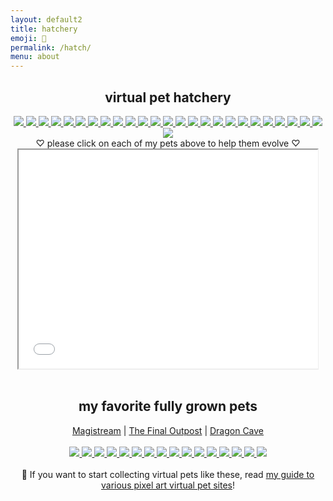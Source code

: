 ```yaml
---
layout: default2
title: hatchery
emoji: 🐣
permalink: /hatch/
menu: about
---
```

<center>
    <h2>virtual pet hatchery</h2>
    <div class="hatchery">
        <a target="other" href='https://finaloutpost.net/view/jEjkT#main'>
            <img src='https://finaloutpost.net/s/jEjkT.png'>
        </a>
        <a target="other" href='https://finaloutpost.net/view/UbcR7#main'>
            <img src='https://finaloutpost.net/s/UbcR7.png'>
        </a>
        <a target="other" href='https://finaloutpost.net/view/Ev4UT#main'>
            <img src='https://finaloutpost.net/s/Ev4UT.png'>
        </a>
        <a target="other" href='https://finaloutpost.net/view/lWUSr#main'>
            <img src='https://finaloutpost.net/s/lWUSr.png'>
        </a>
        <a target="other" href='https://finaloutpost.net/view/Uh7zV#main'>
            <img src='https://finaloutpost.net/s/Uh7zV.png'>
        </a>
        <a target="other" href='https://finaloutpost.net/view/Zaf9F#main'>
            <img src='https://finaloutpost.net/s/Zaf9F.png'>
        </a>
        <a target="other" href='https://finaloutpost.net/view/3q5CF#main'>
            <img src='https://finaloutpost.net/s/3q5CF.png'>
        </a>
        <a target="other" href='https://finaloutpost.net/view/leZn9#main'>
            <img src='https://finaloutpost.net/s/leZn9.png'>
        </a>
        <a target="other" href='https://finaloutpost.net/view/yYfhO#main'>
            <img src='https://finaloutpost.net/s/yYfhO.png'>
        </a>
        <a target="other" href='https://finaloutpost.net/view/TMbMe#main'>
            <img src='https://finaloutpost.net/s/TMbMe.png'>
        </a>
        <a target="other" href='https://finaloutpost.net/view/7agkB#main'>
            <img src='https://finaloutpost.net/s/7agkB.png'>
        </a>
        <a target="other" href='https://finaloutpost.net/view/o97Lt#main'>
            <img src='https://finaloutpost.net/s/o97Lt.png'>
        </a>
        <a target="other" href='https://finaloutpost.net/view/XxVkg#main'>
            <img src='https://finaloutpost.net/s/XxVkg.png'>
        </a>
        <a target="other" href='https://finaloutpost.net/view/zX2QY#main'>
            <img src='https://finaloutpost.net/s/zX2QY.png'>
        </a>
        <a target="other" href="https://dragcave.net/view/VxBti#middle">
            <img src="https://dragcave.net/image/VxBti.gif" style="border-width:0"/>
        </a>
        <a target="other" href="https://dragcave.net/view/bdhSk#middle">
            <img src="https://dragcave.net/image/bdhSk.gif" style="border-width:0"/>
        </a>
        <a target="other" href="https://dragcave.net/view/kb2Fo#middle">
            <img src="https://dragcave.net/image/kb2Fo.gif" style="border-width:0"/>
        </a>
        <a target="other" href="https://dragcave.net/view/WDNGA#middle">
            <img src="https://dragcave.net/image/WDNGA.gif" style="border-width:0"/>
        </a>
        <a target="other" href="https://dragcave.net/view/95L4W#middle">
            <img src="https://dragcave.net/image/95L4W.gif" style="border-width:0"/>
        </a>
        <a target="other" href="https://dragcave.net/view/vgfhq#middle">
            <img src="https://dragcave.net/image/vgfhq.gif" style="border-width:0"/>
        </a>
        <a target="other" href="https://dragcave.net/view/SpEg1#middle">
            <img src="https://dragcave.net/image/SpEg1.gif" style="border-width:0"/>
        </a>
        <a target="other" href="https://dragcave.net/view/R3zpC#middle">
            <img src="https://dragcave.net/image/R3zpC.gif" style="border-width:0"/>
        </a>
        <a target="other" href="https://dragcave.net/view/7ombn#middle">
            <img src="https://dragcave.net/image/7ombn.gif" style="border-width:0"/>
        </a>
        <a target="other" href="https://dragcave.net/view/rajxg#middle">
            <img src="https://dragcave.net/image/rajxg.gif" style="border-width:0"/>
        </a>
        <a target="other" href="https://dragcave.net/view/Zv6ms#middle">
            <img src="https://dragcave.net/image/Zv6ms.gif" style="border-width:0"/>
        </a>
        <a target="other" href="https://dragcave.net/view/S5Ujr#middle">
            <img src="https://dragcave.net/image/S5Ujr.gif" style="border-width:0"/>
        </a>
        <div class="hatchery-status">
            ♡ please click on each of my pets above to help them evolve ♡
        </div>
        <iframe src="/hatchable.txt" name="other" width="95%" height="350px"></iframe>
    </div>
    <script>
        let isIframeLoadSet = false;
        document.querySelectorAll('a[target="other"]').forEach(el => {
            el.onclick = () => {
                document.querySelector('.hatchery-status').innerText = "loading...";
                if (!isIframeLoadSet) {
                    isIframeLoadSet = true;
                    document.getElementsByName("other")[0].onload = () => {
                        document.querySelector('.hatchery-status').innerText = "thank you!";
                    }
                }
            };
        });
    </script>
    <br>
    <h2>my favorite fully grown pets</h2>
    <a target="_blank" href="https://magistream.com/user/lostletters/Completed">Magistream</a> | 
    <a target="_blank" href="https://finaloutpost.net/visit/lostletters/37592">The Final Outpost</a> | 
    <a target="_blank" href="https://dragcave.net/user/lostletters">Dragon Cave</a>
    <br>
    <br>
        <a target="other" href='https://finaloutpost.net/view/CCG9D#main'>
            <img src='https://finaloutpost.net/s/CCG9D.png'>
        </a>
        <a target="other" href='https://finaloutpost.net/view/9Z1vj#main'>
            <img src='https://finaloutpost.net/s/9Z1vj.png'>
        </a>
        <a target="other" href='https://finaloutpost.net/view/fgoZb#main'>
            <img src='https://finaloutpost.net/s/fgoZb.png'>
        </a>
        <a target="other" href="https://dragcave.net/view/gpSa9#middle">
            <img src="https://dragcave.net/image/gpSa9.gif" style="border-width:0"/>
        </a>
        <a target="other" href="https://dragcave.net/view/mMntk#middle">
            <img src="https://dragcave.net/image/mMntk.gif" style="border-width:0"/>
        </a>
        <a target="other" href="https://dragcave.net/view/PCf1e">
            <img src="https://dragcave.net/image/PCf1e.gif" style="border-width:0"/>
        </a>
        <a target="other" href="https://dragcave.net/view/OVsMx#middle">
            <img src="https://dragcave.net/image/OVsMx.gif" style="border-width:0"/>
        </a>
        <a target="other" href="https://dragcave.net/view/yLmgd#middle">
            <img src="https://dragcave.net/image/yLmgd.gif" style="border-width:0"/>
        </a>
        <a target="other" href="https://dragcave.net/view/aZAqo#middle">
            <img src="https://dragcave.net/image/aZAqo.gif" style="border-width:0"/>
        </a>
        <a target="other" href="https://dragcave.net/view/spPTJ#middle">
            <img src="https://dragcave.net/image/spPTJ.gif" style="border-width:0"/>
        </a>
        <a target="other" href="http://magistream.com/creature/14201225#page-body">
            <img src="http://magistream.com/img/14201225.gif"/>
        </a>
        <a target="other" href="http://magistream.com/creature/14211781">
            <img src="http://magistream.com/img/14211781.gif"/>
        </a>
        <a target="other" href="http://magistream.com/creature/14213565">
            <img src="http://magistream.com/img/14213565.gif"/>
        </a>
        <a target="other" href='https://finaloutpost.net/view/ohzHb#main'>
            <img src='https://finaloutpost.net/s/ohzHb1.png'>
        </a>
        <a target="other" href='https://finaloutpost.net/view/6XO96#main'>
            <img src='https://finaloutpost.net/s/6XO96.png'>
        </a>
        <a target="other" href='https://finaloutpost.net/view/6tZ5z#main'>
         <img src='https://finaloutpost.net/s/6tZ5z3.png'>
        </a>
    <br>
    <br>
    📝 If you want to start collecting virtual pets like these, read <a href="/2022/11/25/virtual-pets.html">my guide to various pixel art virtual pet sites</a>!
</center>
